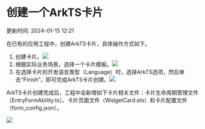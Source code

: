 # 创建一个ArkTS卡片

更新时间: 2024-01-15 12:21

在已有的应用工程中，创建ArkTS卡片，具体操作方式如下。

1. 创建卡片。![](https://alliance-communityfile-drcn.dbankcdn.com/FileServer/getFile/cmtyPub/011/111/111/0000000000011111111.20231121183817.81291228310849866946600703717633:50001231000000:2800:3A6E498B8F1A94217EA4D297AC8F15A61F88250BA42F62BB9627F3A8971814A8.png?needInitFileName=true?needInitFileName=true?needInitFileName=true?needInitFileName=true)
2. 根据实际业务场景，选择一个卡片模板。![](https://alliance-communityfile-drcn.dbankcdn.com/FileServer/getFile/cmtyPub/011/111/111/0000000000011111111.20231121183817.46672294524475328680770744347800:50001231000000:2800:7380C58BEC31854226E1ED6022FD9221F9E1AA447798F6B048970B7B28D94E89.png?needInitFileName=true?needInitFileName=true?needInitFileName=true?needInitFileName=true)
3. 在选择卡片的开发语言类型（Language）时，选择ArkTS选项，然后单击“Finish”，即可完成ArkTS卡片创建。![](https://alliance-communityfile-drcn.dbankcdn.com/FileServer/getFile/cmtyPub/011/111/111/0000000000011111111.20231121183817.95023210862394647888612560833566:50001231000000:2800:9F6080F352504E63A27A7896A9C36D10D5DA753378B950738135271532932D8C.png?needInitFileName=true?needInitFileName=true?needInitFileName=true?needInitFileName=true)

ArkTS卡片创建完成后，工程中会新增如下卡片相关文件：卡片生命周期管理文件（EntryFormAbility.ts）、卡片页面文件（WidgetCard.ets）和卡片配置文件（form_config.json）。

![](https://alliance-communityfile-drcn.dbankcdn.com/FileServer/getFile/cmtyPub/011/111/111/0000000000011111111.20231121183817.61904831379757444774168874514389:50001231000000:2800:34D5A8661908768849C1FE20027FB9FEFB6AF863A76A6686EC04C8E2172864E3.png?needInitFileName=true?needInitFileName=true?needInitFileName=true?needInitFileName=true)

